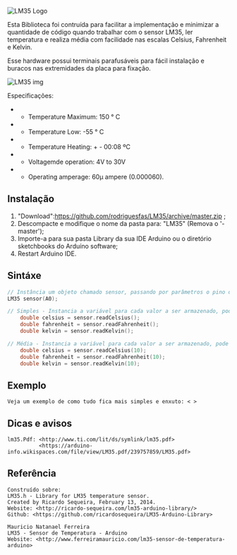 ![LM35 Logo]()

Esta Biblioteca foi contruída para facilitar a implementação e minimizar a quantidade de código quando trabalhar com o sensor LM35, ler temperatura e realiza média com facilidade nas escalas Celsius, Fahrenheit e Kelvin.

Esse hardware possui terminais parafusáveis para fácil instalação e buracos nas extremidades da placa para fixação.

![LM35 img]()

Especificações:
 * - Temperature Maximum: 150 ° C
 * - Temperature Low: -55 ° C
 * - Temperature Heating: + - 00:08 ºC
 * - Voltagemde operation: 4V to 30V
 * - Operating amperage: 60μ ampere (0.000060).

## Instalação

1. "Download":https://github.com/rodriguesfas/LM35/archive/master.zip ;
2. Descompacte e modifique o nome da pasta para: "LM35" (Remova o '-master');
3. Importe-a para sua pasta Library da sua IDE Arduino ou o diretório sketchbooks do Arduíno software;
4. Restart Arduino IDE.

## Sintáxe
```c++
// Instância um objeto chamado sensor, passando por parâmetros o pino de conexão onde esta ligado o sensor no Arduíno.
LM35 sensor(A0);
```

```c++
// Simples - Instancia a variável para cada valor a ser armazenado, pode ser do típo int ou double, que recebe o objecto sensor, que irá chamar o método que ler o sensor em uma certa escala correspondente.
	double celsius = sensor.readCelsius();
	double fahrenheit = sensor.readFahrenheit();
	double kelvin = sensor.readKelvin();

// Média - Instancia a variável para cada valor a ser armazenado, pode ser do típo int ou double, que recebe o objecto sensor, que irá chamar o método que ler o sensor em uma certa escala correspondente, pasando por parâmetro no método o valor n, equivalente ao numero de amostras que pretende recolher, para realizar uma média da temperatura.
	double celsius = sensor.readCelsius(10);
	double fahrenheit = sensor.readFahrenheit(10);
	double kelvin = sensor.readKelvin(10);
```

## Exemplo
	Veja um exemplo de como tudo fica mais simples e enxuto: < >

## Dicas e avisos
	lm35.Pdf: <http://www.ti.com/lit/ds/symlink/lm35.pdf>
			  <https://arduino-info.wikispaces.com/file/view/LM35.pdf/239757859/LM35.pdf>

## Referência
	Construído sobre:
 	LM35.h - Library for LM35 temperature sensor.
 	Created by Ricardo Sequeira, February 13, 2014.
 	Website: <http://ricardo-sequeira.com/lm35-arduino-library/>
 	Github: <https://github.com/ricardosequeira/LM35-Arduino-Library>

 	Mauricio Natanael Ferreira
 	LM35 - Sensor de Temperatura - Arduino
 	Website: <http://www.ferreiramauricio.com/lm35-sensor-de-temperatura-arduino>
